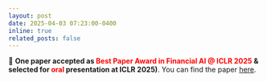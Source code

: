 ```yaml
---
layout: post
date: 2025-04-03 07:23:00-0400
inline: true
related_posts: false
---
```


:star2: **One paper accepted as <span style="color: red; font-weight: bold;">Best Paper Award in Financial AI @ ICLR 2025</span> & selected for  <span style="color: red; font-weight: bold;">oral</span> presentation at ICLR 2025)**. You can find the paper [here](https://arxiv.org/abs/2502.01506).
